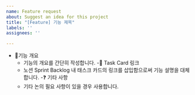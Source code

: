 ```yaml
---
name: Feature request
about: Suggest an idea for this project
title: "[Feature] 기능 제목"
labels: ''
assignees: ''

---
```


- 🚀기능 개요
    - 기능의 개요를 간단히 작성합니다.
-🔗 Task Card 링크
    - 노션 Sprint Backlog 내 태스크 카드의 링크를 삽입함으로써 기능 설명을 대체합니다.
-❓ 기타 사항
    - 기타 논의 필요 사항이 있을 경우 사용합니다.
